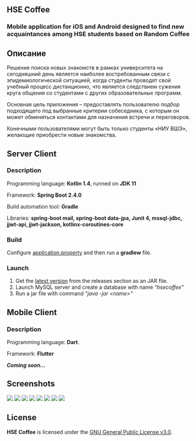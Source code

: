## HSE Coffee
### Mobile application for iOS and Android designed to find new acquaintances among HSE students based on Random Coffee 


## Описание 

 Решение поиска новых знакомств в рамках университета на сегодняшний день является наиболее востребованным связи с эпидемиологической ситуацией, когда студенты проводят свой учебный процесс дистанционно, что является следствием сужения круга общения со студентами с других образовательных программ.


Основная цель приложения – предоставлять пользователю подбор подходящего под выбранные критерии собеседника, с которым он может обменяться контактами для назначения встречи и переговоров.


Конечными пользователями могут быть только студенты «НИУ ВШЭ», желающие приобрести новые знакомства.


## Server Client

### **Description**

Programming language: **Kotlin 1.4**, runned on **JDK 11**

Framework: **Spring Boot 2.4.0**

Build automation tool: **Gradle** 

Libraries: **spring-boot mail, spring-boot data-jpa, Junit 4, mssql-jdbc, jjwt-api, jjwt-jackson, kotlinx-coroutines-core**

### **Build**
Configure [application.property](https://github.com/goga133/HSECoffee/blob/main/Server/src/main/resources/application.properties) and then run a **gradlew** file.

### **Launch**

1. Get the [latest version](https://github.com/goga133/HSECoffee/releases) from the releases section as an JAR&nbsp;file.
2. Launch MySQL server and create a database with name *"hsecoffee"*
3. Run a jar file with command *"java -jar \<name>"*

## Mobile Client

### **Description**
Programming language: **Dart**.

Framework: **Flutter**


***Coming soon...***

## Screenshots

![](screenshots/X-23.png)
![](screenshots/X-16.png)
![](screenshots/X-17.png)
![](screenshots/X-18.png)
![](screenshots/X-19.png)
![](screenshots/X-20.png)
![](screenshots/X-21.png)
![](screenshots/X-22.png)

## License

**HSE Coffee** is licensed under the [GNU General Public License v3.0](https://github.com/goga133/HSECoffee/blob/main/LICENSE).